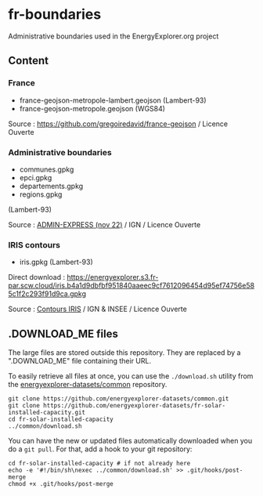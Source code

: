 # fr-boundaries

Administrative boundaries used in the EnergyExplorer.org project

## Content

### France

- france-geojson-metropole-lambert.geojson (Lambert-93)
- france-geojson-metropole.geojson (WGS84)

Source : https://github.com/gregoiredavid/france-geojson / Licence Ouverte

### Administrative boundaries

- communes.gpkg
- epci.gpkg
- departements.gpkg
- regions.gpkg

(Lambert-93)

Source : [ADMIN-EXPRESS (nov 22)](https://geoservices.ign.fr/adminexpress) / IGN / Licence Ouverte

### IRIS contours
 
- iris.gpkg (Lambert-93)

Direct download : https://energyexplorer.s3.fr-par.scw.cloud/iris.b4a1d9dbfbf951840aaeec9cf7612096454d95ef74756e585c1f2c293f91d9ca.gpkg

Source : [Contours IRIS](https://geoservices.ign.fr/contoursiris) / IGN & INSEE / Licence Ouverte

## .DOWNLOAD_ME files

The large files are stored outside this repository. They are replaced by a ".DOWNLOAD_ME" file containing their URL.

To easily retrieve all files at once, you can use the `./download.sh` utility from the [energyexplorer-datasets/common](https://github.com/energyexplorer-datasets/common) repository.

```
git clone https://github.com/energyexplorer-datasets/common.git
git clone https://github.com/energyexplorer-datasets/fr-solar-installed-capacity.git
cd fr-solar-installed-capacity
../common/download.sh
```

You can have the new or updated files automatically downloaded when you do a `git pull`. For that, add a hook to your git repository:
```
cd fr-solar-installed-capacity # if not already here
echo -e '#!/bin/sh\nexec ../common/download.sh' >> .git/hooks/post-merge
chmod +x .git/hooks/post-merge
```
